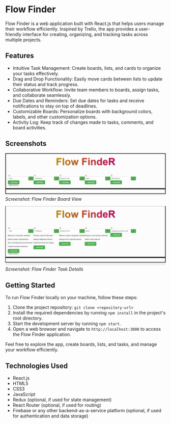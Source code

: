 # Flow Finder

Flow Finder is a web application built with React.js that helps users manage their workflow efficiently. Inspired by Trello, the app provides a user-friendly interface for creating, organizing, and tracking tasks across multiple projects.

## Features

- Intuitive Task Management: Create boards, lists, and cards to organize your tasks effectively.
- Drag and Drop Functionality: Easily move cards between lists to update their status and track progress.
- Collaborative Workflow: Invite team members to boards, assign tasks, and collaborate seamlessly.
- Due Dates and Reminders: Set due dates for tasks and receive notifications to stay on top of deadlines.
- Customizable Boards: Personalize boards with background colors, labels, and other customization options.
- Activity Log: Keep track of changes made to tasks, comments, and board activities.

## Screenshots

![Flow Finder Board View](https://github.com/JAY1820/Icon_and_gif/blob/main/flowfinder%20ss1.jpg.png)
*Screenshot: Flow Finder Board View*

![Flow Finder Task Details](https://github.com/JAY1820/Icon_and_gif/blob/main/flowfinder%20ss2.jpg)
*Screenshot: Flow Finder Task Details*

## Getting Started

To run Flow Finder locally on your machine, follow these steps:

1. Clone the project repository: `git clone <repository-url>`
2. Install the required dependencies by running `npm install` in the project's root directory.
3. Start the development server by running `npm start`.
4. Open a web browser and navigate to `http://localhost:3000` to access the Flow Finder application.

Feel free to explore the app, create boards, lists, and tasks, and manage your workflow efficiently.

## Technologies Used

- React.js
- HTML5
- CSS3
- JavaScript
- Redux (optional, if used for state management)
- React Router (optional, if used for routing)
- Firebase or any other backend-as-a-service platform (optional, if used for authentication and data storage)

